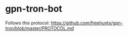 # gpn-tron-bot

Follows this protocol: https://github.com/freehuntx/gpn-tron/blob/master/PROTOCOL.md
